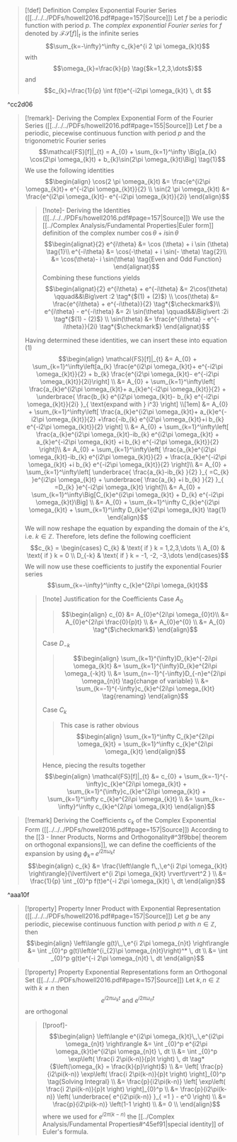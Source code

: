 >[!def] Definition Complex Exponential Fourier Series ([[../../../PDFs/howell2016.pdf#page=157|Source]])
> Let $f$ be a periodic function with period $p$. The _complex exponential Fourier series_ for $f$ denoted by $\mathcal{FS}[f]|_{t}$ is the infinite series
> $$\sum_{k=-\infty}^\infty c_{k}e^{i 2 \pi \omega_{k}t}$$
> with
> $$\omega_{k}=\frac{k}{p} \tag{$k=1,2,3,\dots$}$$
> and
> $$c_{k}=\frac{1}{p} \int f(t)e^{-i2\pi \omega_{k}t} \, dt $$

^cc2d06

>[!remark]- Deriving the Complex Exponential Form of the Fourier Series ([[../../../PDFs/howell2016.pdf#page=155|Source]])
>Let $f$ be a periodic, piecewise continuous function with period $p$ and the trigonometric Fourier series
>$$\mathcal{FS}[f]|_{t} = A_{0} + \sum_{k=1}^\infty \Big[a_{k} \cos(2\pi \omega_{k}t) + b_{k}\sin(2\pi \omega_{k}t)\Big] \tag{1}$$
>We use the following identities
>$$\begin{align}
> \cos(2 \pi \omega_{k}t)  &= \frac{e^{i2\pi \omega_{k}t}+ e^{-i2\pi \omega_{k}t}}{2} \\
> \sin(2 \pi \omega_{k}t)  &= \frac{e^{i2\pi \omega_{k}t}- e^{-i2\pi \omega_{k}t}}{2i}
>\end{align}$$
>>[!note]- Deriving the Identities ([[../../../PDFs/howell2016.pdf#page=157|Source]])
>>We use the [[../Complex Analysis/Fundamental Properties|Euler form]] definition of the complex number $\cos \theta + i \sin \theta$ 
>>$$\begin{alignat}{2}
>>  e^{i\theta} &= \cos (\theta) + i \sin (\theta) \tag{1}\\
>>  e^{-i\theta} &= \cos(-\theta) + i \sin(- \theta) \tag{2}\\
>>  &= \cos(\theta)- i \sin(\theta) \tag{Even and Odd Function}
>>\end{alignat}$$
>>Combining these functions yields
>>$$\begin{alignat}{2}
>> e^{i\theta} + e^{-i\theta} &= 2\cos(\theta) \qquad&&\Big\vert :2 \tag*{$(1) + (2)$} \\
>> \cos(\theta) &= \frac{e^{i\theta} + e^{-i\theta}}{2}  \tag*{$\checkmark$}\\
>> e^{i\theta} - e^{-i\theta} &= 2i \sin(\theta) \qquad&&\Big\vert :2i \tag*{$(1) - (2)$} \\
>> \sin(\theta) &= \frac{e^{i\theta} - e^{-i\theta}}{2i} \tag*{$\checkmark$}
>>\end{alignat}$$
>
>Having determined these identities, we can insert these into equation $(1)$ 
>$$\begin{align}
> \mathcal{FS}[f]|_{t} &= A_{0} + \sum_{k=1}^\infty\left[a_{k}  \frac{e^{i2\pi \omega_{k}t}+ e^{-i2\pi \omega_{k}t}}{2} + b_{k} \frac{e^{i2\pi \omega_{k}t}- e^{-i2\pi \omega_{k}t}}{2i}\right] \\ 
> &= A_{0} + \sum_{k=1}^\infty\left[  \frac{a_{k}e^{i2\pi \omega_{k}t}+ a_{k}e^{-i2\pi \omega_{k}t}}{2} + \underbrace{ \frac{b_{k} e^{i2\pi \omega_{k}t}- b_{k} e^{-i2\pi \omega_{k}t}}{2i} }_{ \text{expand with } i^3} \right]  \\[1em]
> &= A_{0} + \sum_{k=1}^\infty\left[  \frac{a_{k}e^{i2\pi \omega_{k}t}+ a_{k}e^{-i2\pi \omega_{k}t}}{2} +\frac{-ib_{k} e^{i2\pi \omega_{k}t}+i b_{k} e^{-i2\pi \omega_{k}t}}{2} \right]  \\ 
> &= A_{0} + \sum_{k=1}^\infty\left[  \frac{a_{k}e^{i2\pi \omega_{k}t}-ib_{k} e^{i2\pi \omega_{k}t} + a_{k}e^{-i2\pi \omega_{k}t} +i b_{k} e^{-i2\pi \omega_{k}t}}{2} \right]\\
> &= A_{0} + \sum_{k=1}^\infty\left[  \frac{a_{k}e^{i2\pi \omega_{k}t}-ib_{k} e^{i2\pi \omega_{k}t}}{2} + \frac{a_{k}e^{-i2\pi \omega_{k}t} +i b_{k} e^{-i2\pi \omega_{k}t}}{2} \right]\\
> &= A_{0} + \sum_{k=1}^\infty\left[  \underbrace{ \frac{a_{k}-ib_{k} }{2} }_{ =C_{k} }e^{i2\pi \omega_{k}t} + \underbrace{ \frac{a_{k} +i b_{k} }{2} }_{ =D_{k} }e^{-i2\pi \omega_{k}t} \right]\\
> &= A_{0} + \sum_{k=1}^\infty\Big[C_{k}e^{i2\pi \omega_{k}t} + D_{k} e^{-i2\pi \omega_{k}t}\Big] \\
> &= A_{0} + \sum_{k=1}^\infty C_{k}e^{i2\pi \omega_{k}t} + \sum_{k=1}^\infty D_{k}e^{i2\pi \omega_{k}t} \tag{1}
>\end{align}$$
> We will now reshape the equation by expanding the domain of the $k$'s, i.e. $k \in \mathbb{Z}$. Therefore, lets define the following coefficient
> $$c_{k} = \begin{cases}
> C_{k} & \text{ if } k = 1,2,3,\dots \\
> A_{0} & \text{ if } k = 0 \\
> D_{-k} & \text{ if } k = -1, -2, -3,\dots
>\end{cases}$$
>We will now use these coefficients to justify the exponential Fourier series
>$$\sum_{k=-\infty}^\infty c_{k}e^{2i\pi \omega_{k}t}$$
>>[!note] Justification for the Coefficients
>>Case $A_0$
>>> $$\begin{align}
>>> c_{0} &= A_{0}e^{2i\pi \omega_{0}t}\\
>>> &= A_{0}e^{2i\pi \frac{0}{p}t} \\
>>> &= A_{0}e^{0} \\
>>> &= A_{0} \tag*{$\checkmark$}
>>>\end{align}$$
>>
>>Case $D_{-k}$
>>>$$\begin{align}
>>> \sum_{k=1}^{\infty}D_{k}e^{-2i\pi \omega_{k}t} &=  \sum_{k=1}^{\infty}D_{k}e^{2i\pi \omega_{-k}t} \\
>>> &= \sum_{n=-1}^{-\infty}D_{-n}e^{2i\pi \omega_{n}t} \tag{change of variable} \\
>>> &= \sum_{k=-1}^{-\infty}c_{k}e^{2i\pi \omega_{k}t} \tag{renaming}
>>>\end{align}$$
>>
>>Case $C_k$
>>> This case is rather obvious
>>> $$\begin{align}
>>> \sum_{k=1}^\infty C_{k}e^{2i\pi \omega_{k}t} = \sum_{k=1}^\infty c_{k}e^{2i\pi \omega_{k}t}
>>>\end{align}$$
>>
>>Hence, piecing the results together
>>$$\begin{align}
>> \mathcal{FS}[f]|_{t} &= c_{0} + \sum_{k=-1}^{-\infty}c_{k}e^{2i\pi \omega_{k}t} + \sum_{k=1}^{\infty}c_{k}e^{2i\pi \omega_{k}t} +  \sum_{k=1}^\infty c_{k}e^{2i\pi \omega_{k}t} \\
>>  &= \sum_{k=-\infty}^\infty c_{k}e^{2i\pi \omega_{k}t}
>>\end{align}$$

>[!remark] Deriving the Coefficients $c_k$ of the Complex Exponential Form ([[../../../PDFs/howell2016.pdf#page=157|Source]])
>According to the [[3 - Inner Products, Norms and Orthogonality#^3f9bbe| theorem on orthogonal expansions]], we can define the coefficients of the expansion by using 
>$\phi_{k} = \,e^{i 2\pi \omega_{k}t}$
>$$\begin{align}
> c_{k} &= \frac{\left\langle f\,,\,e^{i 2\pi \omega_{k}t} \right\rangle}{\lvert\lvert e^{i 2\pi \omega_{k}t} \rvert\rvert^2 }  \\
> &= \frac{1}{p} \int _{0}^p f(t)e^{-i 2\pi \omega_{k}t} \, dt 
>\end{align}$$

^aaa10f

>[!property] Property Inner Product with Exponential Representation  ([[../../../PDFs/howell2016.pdf#page=157|Source]])
>Let $g$ be any periodic, piecewise continuous function with period $p$ with $n \in \mathbb{Z}$, then
>$$\begin{align}
> \left\langle g(t)\,,\,e^{i 2\pi \omega_{n}t} \right\rangle &= \int _{0}^p g(t)\left(e^{i_{2}\pi \omega_{n}t}\right)^* \, dt   \\
> &= \int _{0}^p g(t)e^{-i 2\pi \omega_{n}t} \, dt
>\end{align}$$

>[!property] Property Exponential Representations form an Orthogonal Set ([[../../../PDFs/howell2016.pdf#page=157|Source]])
>Let $k,n \in \mathbb{Z}$ with $k\neq n$ then 
>$$e^{i2\pi \omega_{k}t} \text{ and } e^{i2\pi \omega_{n}t} $$
>are orthogonal
>>[!proof]-
>>$$\begin{align}
>> \left\langle e^{i2\pi \omega_{k}t}\,,\,e^{i2\pi \omega_{n}t} \right\rangle &= \int _{0}^p e^{i2\pi \omega_{k}t}e^{i2\pi \omega_{n}t} \, dt \\
>> &= \int _{0}^p \exp\left( \frac{i 2\pi(k-n)}{p}t \right)  \, dt \tag*{$\left(\omega_{k} = \frac{k}{p}\right)$} \\
>> &= \left[ \frac{p}{i2\pi(k-n)} \exp\left( \frac{i 2\pi(k-n)}{p}t \right)  \right]_{0}^p \tag{Solving Integral} \\
>> &= \frac{p}{i2\pi(k-n)} \left[ \exp\left( \frac{i 2\pi(k-n)}{p}t \right)  \right]_{0}^p \\
>> &= \frac{p}{i2\pi(k-n)} \left( \underbrace{ e^{i2\pi(k-n)} }_{ =1 } - e^0  \right) \\
>> &= \frac{p}{i2\pi(k-n)} \left(1-1 \right) \\
>> &= 0 \\
>>\end{align}$$
>>where we used for $e^{i2\pi(k-n)}$ the [[../Complex Analysis/Fundamental Properties#^45ef91|special identity]] of Euler's formula.
